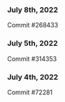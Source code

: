### July 8th, 2022

Commit #268433

### July 5th, 2022

Commit #314353


### July 4th, 2022

Commit #72281
